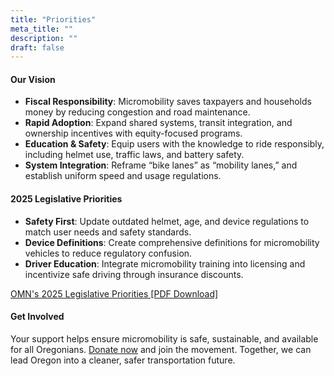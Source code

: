 ```yaml
---
title: "Priorities"
meta_title: ""
description: ""
draft: false
---
```


#### Our Vision

* **Fiscal Responsibility**: Micromobility saves taxpayers and households money by reducing congestion and road maintenance.  
* **Rapid Adoption**: Expand shared systems, transit integration, and ownership incentives with equity-focused programs.  
* **Education & Safety**: Equip users with the knowledge to ride responsibly, including helmet use, traffic laws, and battery safety.  
* **System Integration**: Reframe “bike lanes” as “mobility lanes,” and establish uniform speed and usage regulations.

#### 2025 Legislative Priorities

* **Safety First**: Update outdated helmet, age, and device regulations to match user needs and safety standards.  
* **Device Definitions**: Create comprehensive definitions for micromobility vehicles to reduce regulatory confusion.  
* **Driver Education**: Integrate micromobility training into licensing and incentivize safe driving through insurance discounts.

<div class="row justify-center">
  <div class="col-4 mb-2">
    <a href="/files/OMN_2025_priorities.pdf" class="btn btn-primary">OMN's 2025 Legislative Priorities [PDF Download]</a>
  </div>
</div>

#### Get Involved

Your support helps ensure micromobility is safe, sustainable, and available for all Oregonians. [Donate now](/donate) and join the movement. Together, we can lead Oregon into a cleaner, safer transportation future.
